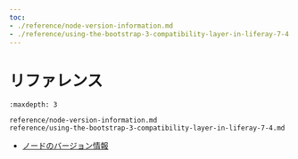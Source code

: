 ```yaml
---
toc:
- ./reference/node-version-information.md
- ./reference/using-the-bootstrap-3-compatibility-layer-in-liferay-7-4.md
---
```

# リファレンス

```{toctree}
:maxdepth: 3

reference/node-version-information.md
reference/using-the-bootstrap-3-compatibility-layer-in-liferay-7-4.md
```

* [ノードのバージョン情報](./reference/node-version-information.md)
